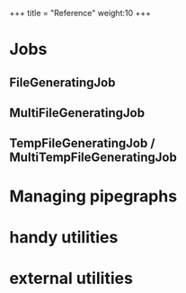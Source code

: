 +++
title = "Reference"
weight:10
+++

# Jobs


## FileGeneratingJob


## MultiFileGeneratingJob


## TempFileGeneratingJob / MultiTempFileGeneratingJob

# Managing pipegraphs 


# handy utilities


# external utilities


